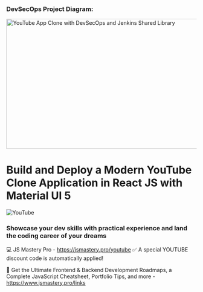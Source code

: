 ### DevSecOps Project Diagram:
<img width="596" height="344" alt="YouTube App Clone with DevSecOps and Jenkins Shared Library" src="https://github.com/user-attachments/assets/85dc2662-8057-49b1-8c50-7427c55172ae" />


# Build and Deploy a Modern YouTube Clone Application in React JS with Material UI 5 

![YouTube](https://i.ibb.co/4R5RkmW/Thumbnail-5.png)

### Showcase your dev skills with practical experience and land the coding career of your dreams
💻 JS Mastery Pro - https://jsmastery.pro/youtube
✅ A special YOUTUBE discount code is automatically applied!

📙 Get the Ultimate Frontend & Backend Development Roadmaps, a Complete JavaScript Cheatsheet, Portfolio Tips, and more - https://www.jsmastery.pro/links 
